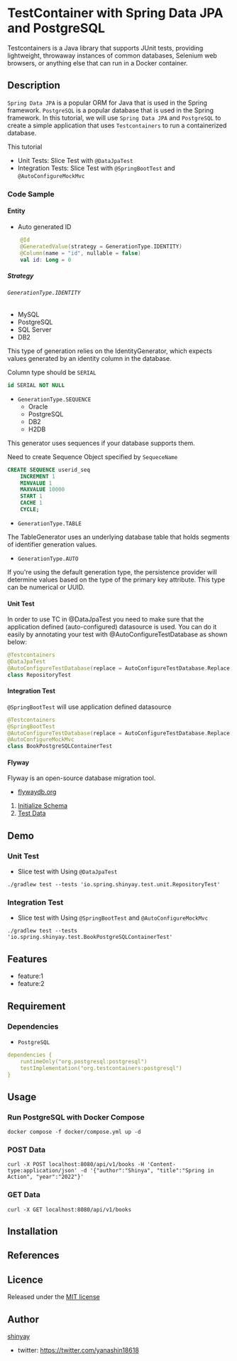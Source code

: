 # TestContainer with Spring Data JPA and PostgreSQL

Testcontainers is a Java library that supports JUnit tests, providing lightweight, throwaway instances of common databases, Selenium web browsers, or anything else that can run in a Docker container.

## Description

`Spring Data JPA` is a popular ORM for Java that is used in the Spring framework.
`PostgreSQL` is a popular database that is used in the Spring framework.
In this tutorial, we will use `Spring Data JPA` and `PostgreSQL` to create a simple application that uses `Testcontainers` to run a containerized database.

This tutorial
- Unit Tests: Slice Test with `@DataJpaTest`
- Integration Tests: Slice Test with `@SpringBootTest` and `@AutoConfigureMockMvc`

### Code Sample

#### Entity

- Auto generated ID

```kotlin
    @Id
    @GeneratedValue(strategy = GenerationType.IDENTITY)
    @Column(name = "id", nullable = false)
    val id: Long = 0
```

##### Strategy

###### `GenerationType.IDENTITY`
  - MySQL
  - PostgreSQL
  - SQL Server
  - DB2

This type of generation relies on the IdentityGenerator, which expects values generated by an identity column in the database.

Column type should be `SERIAL`

```sql
id SERIAL NOT NULL
```

- `GenerationType.SEQUENCE`
  - Oracle
  - PostgreSQL
  - DB2
  - H2DB

This generator uses sequences if your database supports them.

Need to create Sequence Object specified by `SequeceName`

```sql
CREATE SEQUENCE userid_seq
    INCREMENT 1
    MINVALUE 1
    MAXVALUE 10000
    START 1
    CACHE 1
    CYCLE;
```

- `GenerationType.TABLE`

The TableGenerator uses an underlying database table that holds segments of identifier generation values.

- `GenerationType.AUTO`

If you're using the default generation type, the persistence provider will determine values based on the type of the primary key attribute. This type can be numerical or UUID.

#### Unit Test

In order to use TC in @DataJpaTest you need to make sure that the application defined (auto-configured) datasource is used.
You can do it easily by annotating your test with @AutoConfigureTestDatabase as shown below:

```kotlin
@Testcontainers
@DataJpaTest
@AutoConfigureTestDatabase(replace = AutoConfigureTestDatabase.Replace.NONE)
class RepositoryTest
```

#### Integration Test

`@SpringBootTest` will use application defined datasource

```kotlin
@Testcontainers
@SpringBootTest
@AutoConfigureTestDatabase(replace = AutoConfigureTestDatabase.Replace.NONE)
@AutoConfigureMockMvc
class BookPostgreSQLContainerTest
```

#### Flyway

Flyway is an open-source database migration tool.
- [flywaydb.org](https://flywaydb.org/)

1. [Initialize Schema](src/test/resources/db/migration/V001__init.sql)
2. [Test Data](src/test/resources/db/migration/V002__insert_books.sql)

## Demo

### Unit Test

- Slice test with Using `@DataJpaTest`

```shell
./gradlew test --tests 'io.spring.shinyay.test.unit.RepositoryTest'
```

### Integration Test

- Slice test with Using `@SpringBootTest` and `@AutoConfigureMockMvc`

```shell
./gradlew test --tests 'io.spring.shinyay.test.BookPostgreSQLContainerTest'
```

## Features

- feature:1
- feature:2

## Requirement

### Dependencies

- `PostgreSQL`
```yaml
dependencies {
	runtimeOnly("org.postgresql:postgresql")
	testImplementation("org.testcontainers:postgresql")
}
```

## Usage

### Run PostgreSQL with Docker Compose

```shell
docker compose -f docker/compose.yml up -d
```

### POST Data

```shell
curl -X POST localhost:8080/api/v1/books -H 'Content-type:application/json' -d '{"author":"Shinya", "title":"Spring in Action", "year":"2022"}'
```

### GET Data

```shell
curl -X GET localhost:8080/api/v1/books
```

## Installation

## References

## Licence

Released under the [MIT license](https://gist.githubusercontent.com/shinyay/56e54ee4c0e22db8211e05e70a63247e/raw/34c6fdd50d54aa8e23560c296424aeb61599aa71/LICENSE)

## Author

[shinyay](https://github.com/shinyay)
- twitter: https://twitter.com/yanashin18618
